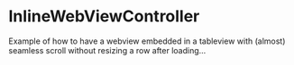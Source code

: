 # InlineWebViewController
Example of how to have a webview embedded in a tableview with (almost) seamless scroll without resizing a row after loading...
